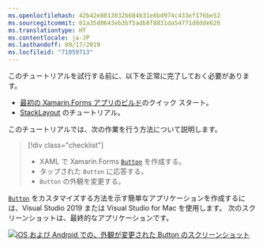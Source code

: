 ```yaml
---
ms.openlocfilehash: 42b42e8013032b684b31e8bd974c433ef176be52
ms.sourcegitcommit: 61a35d0643eb3bf5adb8f8831da54771d8dde626
ms.translationtype: HT
ms.contentlocale: ja-JP
ms.lasthandoff: 09/17/2019
ms.locfileid: "71059713"
---
```

このチュートリアルを試行する前に、以下を正常に完了しておく必要があります。

- [最初の Xamarin.Forms アプリのビルド](~/get-started/first-app/index.md)のクイック スタート。
- [StackLayout](~/get-started/tutorials/stacklayout/index.yml) のチュートリアル。

このチュートリアルでは、次の作業を行う方法について説明します。

> [!div class="checklist"]
>
> - XAML で Xamarin.Forms [`Button`](xref:Xamarin.Forms.Button) を作成する。
> - タップされた `Button` に応答する。
> - `Button` の外観を変更する。

[`Button`](xref:Xamarin.Forms.Button) をカスタマイズする方法を示す簡単なアプリケーションを作成するには、Visual Studio 2019 または Visual Studio for Mac を使用します。 次のスクリーンショットは、最終的なアプリケーションです。

[![iOS および Android での、外観が変更された Button のスクリーンショット](../images/change-button-appearance.png "外観が変更された Button")](../images/change-button-appearance-large.png#lightbox "外観が変更された Button")
